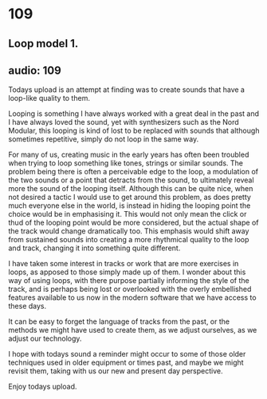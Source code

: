 # 109
## Loop model 1.
audio: 109
---

Todays upload is an attempt at finding was to create sounds that have a loop-like quality to them.

Looping is something I have always worked with a great deal in the past and I have always loved the sound, yet with synthesizers such as the Nord Modular, this looping is kind of lost to be replaced with sounds that although sometimes repetitive, simply do not loop in the same way.

For many of us, creating music in the early years has often been troubled when trying to loop something like tones, strings or similar sounds. The problem being there is often a perceivable edge to the loop, a modulation of the two sounds or a point that detracts from the sound, to ultimately reveal more the sound of the looping itself. Although this can be quite nice, when not desired a tactic I would use to get around this problem, as does pretty much everyone else in the world, is instead in hiding the looping point the choice would be in emphasising it. This would not only mean the click or thud of the looping point would be more considered, but the actual shape of the track would change dramatically too. This emphasis would shift away from sustained sounds into creating a more rhythmical quality to the loop and track, changing it into something quite different.

I have taken some interest in tracks or work that are more exercises in loops, as apposed to those simply made up of them. I wonder about this way of using loops, with there purpose partially informing the style of the track, and is perhaps being lost or overlooked with the overly embellished features available to us now in the modern software that we have access to these days. 

It can be easy to forget the language of tracks from the past, or the methods we might have used to create them, as we adjust ourselves, as we adjust our technology.

I hope with todays sound a reminder might occur to some of those older techniques used in older equipment or times past, and maybe we might revisit them, taking with us our new and present day perspective.

Enjoy todays upload.